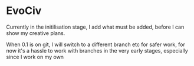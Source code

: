 # EvoCiv

Currently in the initilisation stage, I add what must be added, before I can show my creative plans.

When 0.1 is on git, I will switch to a different branch etc for safer work, for now it's a hassle to work with branches in the very early stages, especially since I work on my own

